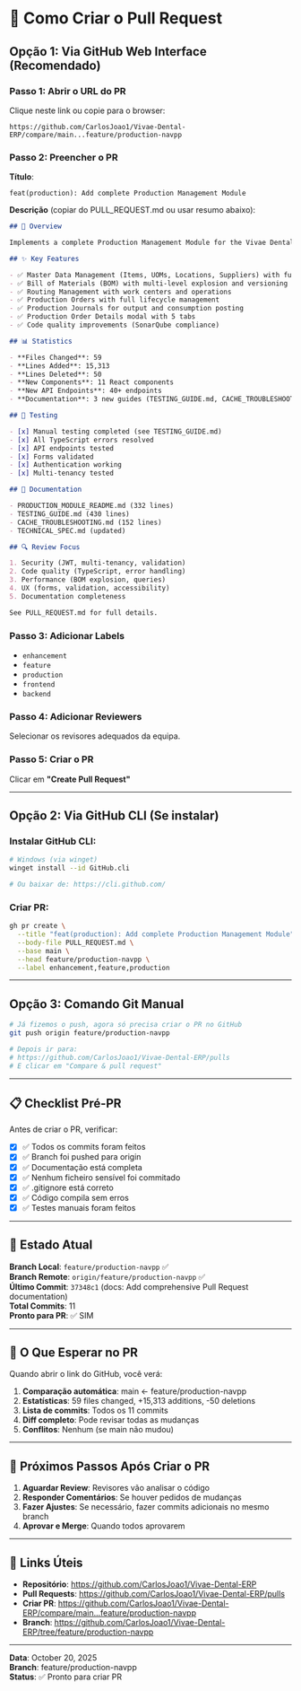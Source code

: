 # 🚀 Como Criar o Pull Request

## Opção 1: Via GitHub Web Interface (Recomendado)

### Passo 1: Abrir o URL do PR
Clique neste link ou copie para o browser:

```
https://github.com/CarlosJoao1/Vivae-Dental-ERP/compare/main...feature/production-navpp
```

### Passo 2: Preencher o PR

**Título**:
```
feat(production): Add complete Production Management Module
```

**Descrição** (copiar do PULL_REQUEST.md ou usar resumo abaixo):

```markdown
## 🎯 Overview

Implements a complete Production Management Module for the Vivae Dental ERP system.

## ✨ Key Features

- ✅ Master Data Management (Items, UOMs, Locations, Suppliers) with full CRUD
- ✅ Bill of Materials (BOM) with multi-level explosion and versioning
- ✅ Routing Management with work centers and operations
- ✅ Production Orders with full lifecycle management
- ✅ Production Journals for output and consumption posting
- ✅ Production Order Details modal with 5 tabs
- ✅ Code quality improvements (SonarQube compliance)

## 📊 Statistics

- **Files Changed**: 59
- **Lines Added**: 15,313
- **Lines Deleted**: 50
- **New Components**: 11 React components
- **New API Endpoints**: 40+ endpoints
- **Documentation**: 3 new guides (TESTING_GUIDE.md, CACHE_TROUBLESHOOTING.md, PULL_REQUEST.md)

## 🧪 Testing

- [x] Manual testing completed (see TESTING_GUIDE.md)
- [x] All TypeScript errors resolved
- [x] API endpoints tested
- [x] Forms validated
- [x] Authentication working
- [x] Multi-tenancy tested

## 📝 Documentation

- PRODUCTION_MODULE_README.md (332 lines)
- TESTING_GUIDE.md (430 lines)
- CACHE_TROUBLESHOOTING.md (152 lines)
- TECHNICAL_SPEC.md (updated)

## 🔍 Review Focus

1. Security (JWT, multi-tenancy, validation)
2. Code quality (TypeScript, error handling)
3. Performance (BOM explosion, queries)
4. UX (forms, validation, accessibility)
5. Documentation completeness

See PULL_REQUEST.md for full details.
```

### Passo 3: Adicionar Labels
- `enhancement`
- `feature`
- `production`
- `frontend`
- `backend`

### Passo 4: Adicionar Reviewers
Selecionar os revisores adequados da equipa.

### Passo 5: Criar o PR
Clicar em **"Create Pull Request"**

---

## Opção 2: Via GitHub CLI (Se instalar)

### Instalar GitHub CLI:
```bash
# Windows (via winget)
winget install --id GitHub.cli

# Ou baixar de: https://cli.github.com/
```

### Criar PR:
```bash
gh pr create \
  --title "feat(production): Add complete Production Management Module" \
  --body-file PULL_REQUEST.md \
  --base main \
  --head feature/production-navpp \
  --label enhancement,feature,production
```

---

## Opção 3: Comando Git Manual

```bash
# Já fizemos o push, agora só precisa criar o PR no GitHub
git push origin feature/production-navpp

# Depois ir para:
# https://github.com/CarlosJoao1/Vivae-Dental-ERP/pulls
# E clicar em "Compare & pull request"
```

---

## 📋 Checklist Pré-PR

Antes de criar o PR, verificar:

- [x] ✅ Todos os commits foram feitos
- [x] ✅ Branch foi pushed para origin
- [x] ✅ Documentação está completa
- [x] ✅ Nenhum ficheiro sensível foi commitado
- [x] ✅ .gitignore está correto
- [x] ✅ Código compila sem erros
- [x] ✅ Testes manuais foram feitos

---

## 🎯 Estado Atual

**Branch Local**: `feature/production-navpp` ✅  
**Branch Remote**: `origin/feature/production-navpp` ✅  
**Último Commit**: `37348c1` (docs: Add comprehensive Pull Request documentation)  
**Total Commits**: 11  
**Pronto para PR**: ✅ SIM

---

## 📸 O Que Esperar no PR

Quando abrir o link do GitHub, você verá:

1. **Comparação automática**: main ← feature/production-navpp
2. **Estatísticas**: 59 files changed, +15,313 additions, -50 deletions
3. **Lista de commits**: Todos os 11 commits
4. **Diff completo**: Pode revisar todas as mudanças
5. **Conflitos**: Nenhum (se main não mudou)

---

## 🚀 Próximos Passos Após Criar o PR

1. **Aguardar Review**: Revisores vão analisar o código
2. **Responder Comentários**: Se houver pedidos de mudanças
3. **Fazer Ajustes**: Se necessário, fazer commits adicionais no mesmo branch
4. **Aprovar e Merge**: Quando todos aprovarem

---

## 🔗 Links Úteis

- **Repositório**: https://github.com/CarlosJoao1/Vivae-Dental-ERP
- **Pull Requests**: https://github.com/CarlosJoao1/Vivae-Dental-ERP/pulls
- **Criar PR**: https://github.com/CarlosJoao1/Vivae-Dental-ERP/compare/main...feature/production-navpp
- **Branch**: https://github.com/CarlosJoao1/Vivae-Dental-ERP/tree/feature/production-navpp

---

**Data**: October 20, 2025  
**Branch**: feature/production-navpp  
**Status**: ✅ Pronto para criar PR
